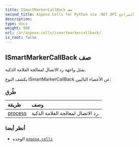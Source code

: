 ```yaml
---
title: ISmartMarkerCallBack صف
second_title: Aspose.Cells for Python via .NET API المراجع
description:
type: docs
weight: 900
url: /ar/aspose.cells/ismartmarkercallback/
is_root: false
---
```

##  ISmartMarkerCallBack صف
يمثل واجهة رد الاتصال لمعالجة العلامة الذكية.



يكشف النوع ISmartMarkerCallBack عن الأعضاء التاليين:

###  طُرق
| طريقة| وصف|
| :- | :- |
| [process](/cells/python-net/ar/aspose.cells/ismartmarkercallback/process/#int-int-int-str-str) |رد الاتصال لمعالجة العلامة الذكية.|



###  أنظر أيضا
* الوحدة [`aspose.cells`](..)
